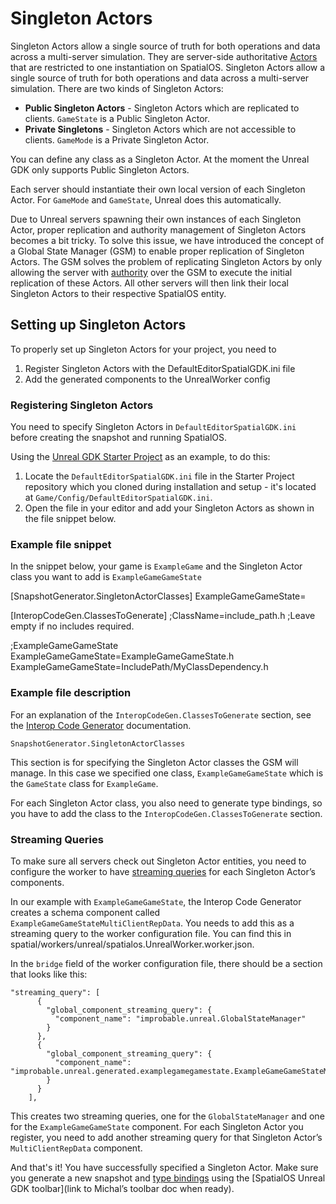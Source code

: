 # Singleton Actors

Singleton Actors allow a single source of truth for both operations and data across a multi-server simulation. They are server-side authoritative [Actors](https://docs.unrealengine.com/en-us/Programming/UnrealArchitecture/Actors) that are restricted to one instantiation on SpatialOS. Singleton Actors allow a single source of truth for both operations and data across a multi-server simulation. There are two kinds of Singleton Actors:

* **Public Singleton Actors** - Singleton Actors which are replicated to clients. `GameState` is a Public Singleton Actor.
* **Private Singletons** - Singleton Actors which are not accessible to clients. `GameMode` is a Private Singleton Actor.

You can define any class as a Singleton Actor. At the moment the Unreal GDK only supports Public Singleton Actors.

Each server should instantiate their own local version of each Singleton Actor. For `GameMode` and `GameState`, Unreal does this automatically.

Due to Unreal servers spawning their own instances of each Singleton Actor, proper replication and authority management of Singleton Actors becomes a bit tricky. To solve this issue, we have introduced the concept of a Global State Manager (GSM) to enable proper replication of Singleton Actors. The GSM solves the problem of replicating Singleton Actors by only allowing the server with [authority](https://docs.improbable.io/reference/13.1/shared/glossary#read-and-write-access-authority) over the GSM to execute the initial replication of these Actors. All other servers will then link their local Singleton Actors to their respective SpatialOS entity.

## Setting up Singleton Actors

To properly set up Singleton Actors for your project, you need to
1. Register Singleton Actors with the DefaultEditorSpatialGDK.ini file
1. Add the generated components to the UnrealWorker config

### Registering Singleton Actors

You need to specify Singleton Actors in `DefaultEditorSpatialGDK.ini` before creating the snapshot and running SpatialOS.

Using the [Unreal GDK Starter Project](https://github.com/improbable/UnrealGDKStarterProject) as an example, to do this:
1. Locate the `DefaultEditorSpatialGDK.ini` file in the Starter Project repository which you cloned during installation and setup - it's located at `Game/Config/DefaultEditorSpatialGDK.ini`.
2. Open the file in your editor and add your Singleton Actors as shown in the file snippet below.

### Example file snippet

In the snippet below, your game is `ExampleGame` and the Singleton Actor class you want to add is `ExampleGameGameState`

[SnapshotGenerator.SingletonActorClasses]
ExampleGameGameState=

[InteropCodeGen.ClassesToGenerate]
;ClassName=include_path.h
;Leave empty if no includes required.

;ExampleGameGameState
ExampleGameGameState=ExampleGameGameState.h
ExampleGameGameState=IncludePath/MyClassDependency.h

### Example file description

For an explanation of the `InteropCodeGen.ClassesToGenerate` section, see the [Interop Code Generator](#interop.md) documentation.

`SnapshotGenerator.SingletonActorClasses`

This section is for specifying the Singleton Actor classes the GSM will manage. In this case we specified one class, `ExampleGameGameState` which is the `GameState` class for `ExampleGame`.

For each Singleton Actor class, you also need to generate type bindings, so you have to add the class to the `InteropCodeGen.ClassesToGenerate` section.

### Streaming Queries

To make sure all servers check out Singleton Actor entities, you need to configure the worker to have [streaming queries](https://docs.improbable.io/reference/13.1/shared/worker-configuration/bridge-config#streaming-queries) for each Singleton Actor’s components.

In our example with `ExampleGameGameState`, the Interop Code Generator creates a schema component called `ExampleGameGameStateMultiClientRepData`. You needs to add this as a streaming query to the worker configuration file. You can find this in spatial/workers/unreal/spatialos.UnrealWorker.worker.json.

In the `bridge` field of the worker configuration file, there should be a section that looks like this:

```
"streaming_query": [
      {
        "global_component_streaming_query": {
          "component_name": "improbable.unreal.GlobalStateManager"
        }
      },
      {
        "global_component_streaming_query": {
          "component_name": "improbable.unreal.generated.examplegamegamestate.ExampleGameGameStateMultiClientRepData"
        }
      }
    ],
```

This creates two streaming queries, one for the `GlobalStateManager` and one for the `ExampleGameGameState` component. For each Singleton Actor you register, you need to add another streaming query for that Singleton Actor’s `MultiClientRepData` component.

And that's it! You have successfully specified a Singleton Actor. Make sure you generate a new snapshot and [type bindings](./interop.md) using the [SpatialOS Unreal GDK toolbar](link to Michal’s toolbar doc when ready).

